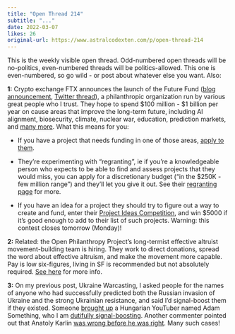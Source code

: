 ```yaml
---
title: "Open Thread 214"
subtitle: "..."
date: 2022-03-07
likes: 26
original-url: https://www.astralcodexten.com/p/open-thread-214
---
```

This is the weekly visible open thread. Odd-numbered open threads will be no-politics, even-numbered threads will be politics-allowed. This one is even-numbered, so go wild - or post about whatever else you want. Also:

 **1:** Crypto exchange FTX announces the launch of the Future Fund ([blog announcement](https://ftxfuturefund.org/announcing-the-future-fund/), [Twitter thread](https://twitter.com/ftxfuturefund/status/1498350483206860801?s=20&t=KT_U0F4uwf5s2zD3eM2ogQ)), a philanthropic organization run by various great people who I trust. They hope to spend $100 million - $1 billion per year on cause areas that improve the long-term future, including AI alignment, biosecurity, climate, nuclear war, education, prediction markets, and [many more](https://ftxfuturefund.org/projects/). What this means for you:

  * If you have a project that needs funding in one of those areas, [apply to them](https://ftxfuturefund.org/apply/).

  * They’re experimenting with “regranting”, ie if you’re a knowledgeable person who expects to be able to find and assess projects that they would miss, you can apply for a discretionary budget (“in the $250K - few million range”) and they’ll let you give it out. See their [regranting page](https://ftxfuturefund.org/announcing-our-regranting-program/) for more.

  * If you have an idea for a project they should try to figure out a way to create and fund, enter their [Project Ideas Competition](https://ftxfuturefund.org/our-project-ideas-competition/), and win $5000 if it’s good enough to add to their list of such projects. Warning: this contest closes tomorrow (Monday)!




 **2:** Related: the Open Philanthropy Project’s long-termist effective altruist movement-building team is hiring. They work to direct donations, spread the word about effective altruism, and make the movement more capable. Pay is low six-figures, living in SF is recommended but not absolutely required. [See here](https://forum.effectivealtruism.org/posts/uM6KFEpGuFivsJJHM/open-phil-s-longtermist-ea-movement-building-team-is-hiring) for more info.

 **3:** On my previous post, Ukraine Warcasting, I asked people for the names of anyone who had successfully predicted both the Russian invasion of Ukraine and the strong Ukrainian resistance, and said I’d signal-boost them if they existed. Someone [brought up](https://www.reddit.com/r/slatestarcodex/comments/t443t5/ukraine_warcasting/hywjzpb/) a Hungarian YouTuber named Adam Something, who I am [dutifully signal-boosting](https://www.youtube.com/watch?v=-OO3RiNMDB8&feature=youtu.be). Another commenter pointed out that Anatoly Karlin [was wrong before he was right](https://twitter.com/akarlin0/status/1468659468544139271). Many such cases!

